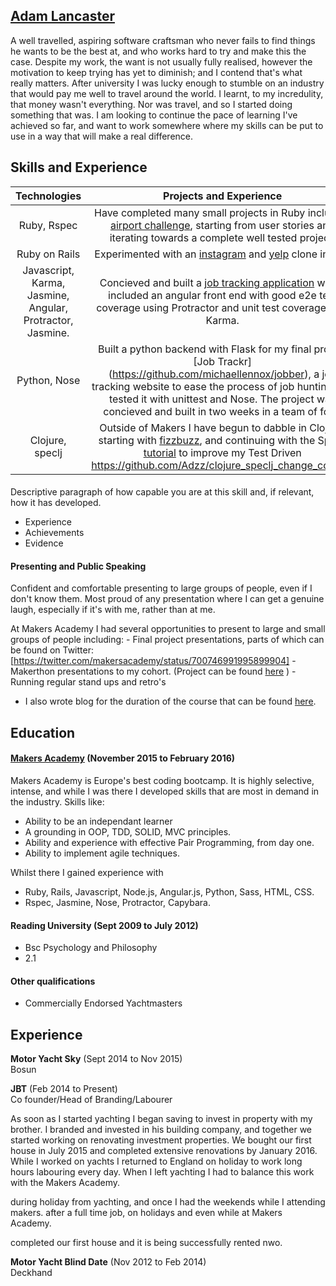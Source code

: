 ## [Adam Lancaster](https://www.linkedin.com/in/adam-lancaster-9845a23a?trk=nav_responsive_tab_profile_pic)

  A well travelled, aspiring software craftsman who never fails to find things he wants to be the best at, and who works hard to try and make this the case. Despite my work, the want is not usually fully realised, however the motivation to keep trying has yet to diminish; and I contend that's what really matters. After university I was lucky enough to stumble on an industry that would pay me well to travel around the world. I learnt, to my incredulity, that money wasn't everything. Nor was travel, and so I started doing something that was. I am looking to continue the pace of learning I've achieved so far, and want to work somewhere where my skills can be put to use in a way that will make a real difference. 

## Skills and Experience

| Technologies                | Projects and Experience           |
|:---------------------------:|:---------------------------------:|
| Ruby, Rspec                 | Have completed many small projects in Ruby including [airport challenge](https://github.com/Adzz/airport_challenge), starting from user stories and iterating towards a complete well tested project.                        |
|Ruby on Rails | Experimented with an [instagram](https://github.com/Adzz/instagram-challenge) and [yelp](https://github.com/Adzz/yelp_clone_rails) clone in rails  |
| Javascript, Karma, Jasmine, Angular, Protractor, Jasmine.  | Concieved and built a [job tracking application](https://github.com/michaellennox/jobber) which included an angular front end with good e2e test coverage using Protractor and unit test coverage with Karma.|
| Python, Nose                | Built a python backend with Flask for my final project [Job Trackr] (https://github.com/michaellennox/jobber), a job tracking website to ease the process of job hunting. We tested it with unittest and Nose. The project was concieved and built in two weeks in a team of four.|
| Clojure, speclj             | Outside of Makers I have begun to dabble in Clojure, starting with [fizzbuzz](https://github.com/Adzz/fizz-buzz-clojure), and continuing with the Speclj [tutorial](http://speclj.com/tutorial) to improve my Test Driven  https://github.com/Adzz/clojure_speclj_change_counter                           |


#### 

Descriptive paragraph of how capable you are at this skill and, if relevant, how it has developed.

- Experience
- Achievements
- Evidence

#### Presenting and Public Speaking

Confident and comfortable presenting to large groups of people, even if I don't know them. Most proud of any presentation where I can get a genuine laugh, especially if it's with me, rather than at me.

At Makers Academy I had several opportunities to present to large and small groups of people including:
    - Final project presentations, parts of which can be found on Twitter: [https://twitter.com/makersacademy/status/700746991995899904]
    - Makerthon presentations to my cohort. (Project can be found [here](https://github.com/AlanGabbianelli/WISHD) )
    - Running regular stand ups and retro's
    
- I also wrote blog for the duration of the course that can be found [here](https://36bcab.wordpress.com/).

## Education

#### [Makers Academy](http://www.makersacademy.com/) (November 2015 to February 2016)

Makers Academy is Europe's best coding bootcamp. It is highly selective, intense, and while I was there I developed skills that are most in demand in the industry. Skills like:

- Ability to be an independant learner
- A grounding in OOP, TDD, SOLID, MVC principles.
- Ability and experience with effective Pair Programming, from day one. 
- Ability to implement agile techniques.

Whilst there I gained experience with
- Ruby, Rails, Javascript, Node.js, Angular.js, Python, Sass, HTML, CSS. 
- Rspec, Jasmine, Nose, Protractor, Capybara. 

#### Reading University (Sept 2009 to July 2012)

- Bsc Psychology and Philosophy
- 2.1

#### Other qualifications

- Commercially Endorsed Yachtmasters

## Experience

**Motor Yacht Sky** (Sept 2014 to Nov 2015)    
Bosun

**JBT** (Feb 2014 to Present)   
Co founder/Head of Branding/Labourer  

As soon as I started yachting I began saving to invest in property with my brother. I branded and invested in his building company, and together we started working on renovating investment properties. We bought our first house in July 2015 and completed extensive renovations by January 2016. While I worked on yachts I returned to England on holiday to work long hours labouring every day. When I left yachting I had to balance this work with the Makers Academy.

during holiday from yachting, and once I had  the weekends while I attending makers.  after a full time job, on holidays and even while at Makers Academy. 

completed our first house and it is being successfully rented nwo. 

**Motor Yacht Blind Date** (Nov 2012 to Feb 2014)   
Deckhand
